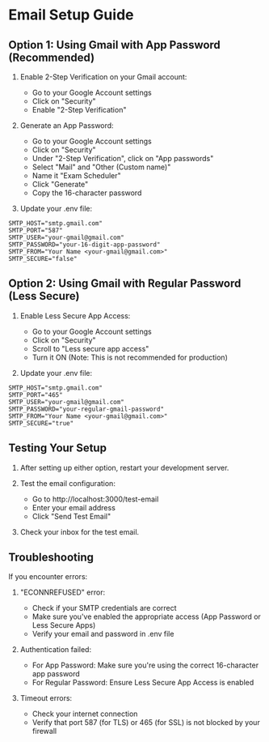 # Email Setup Guide

## Option 1: Using Gmail with App Password (Recommended)

1. Enable 2-Step Verification on your Gmail account:
   - Go to your Google Account settings
   - Click on "Security"
   - Enable "2-Step Verification"

2. Generate an App Password:
   - Go to your Google Account settings
   - Click on "Security"
   - Under "2-Step Verification", click on "App passwords"
   - Select "Mail" and "Other (Custom name)"
   - Name it "Exam Scheduler"
   - Click "Generate"
   - Copy the 16-character password

3. Update your .env file:
```env
SMTP_HOST="smtp.gmail.com"
SMTP_PORT="587"
SMTP_USER="your-gmail@gmail.com"
SMTP_PASSWORD="your-16-digit-app-password"
SMTP_FROM="Your Name <your-gmail@gmail.com>"
SMTP_SECURE="false"
```

## Option 2: Using Gmail with Regular Password (Less Secure)

1. Enable Less Secure App Access:
   - Go to your Google Account settings
   - Click on "Security"
   - Scroll to "Less secure app access"
   - Turn it ON (Note: This is not recommended for production)

2. Update your .env file:
```env
SMTP_HOST="smtp.gmail.com"
SMTP_PORT="465"
SMTP_USER="your-gmail@gmail.com"
SMTP_PASSWORD="your-regular-gmail-password"
SMTP_FROM="Your Name <your-gmail@gmail.com>"
SMTP_SECURE="true"
```

## Testing Your Setup

1. After setting up either option, restart your development server.

2. Test the email configuration:
   - Go to http://localhost:3000/test-email
   - Enter your email address
   - Click "Send Test Email"

3. Check your inbox for the test email.

## Troubleshooting

If you encounter errors:

1. "ECONNREFUSED" error:
   - Check if your SMTP credentials are correct
   - Make sure you've enabled the appropriate access (App Password or Less Secure Apps)
   - Verify your email and password in .env file

2. Authentication failed:
   - For App Password: Make sure you're using the correct 16-character app password
   - For Regular Password: Ensure Less Secure App Access is enabled

3. Timeout errors:
   - Check your internet connection
   - Verify that port 587 (for TLS) or 465 (for SSL) is not blocked by your firewall
